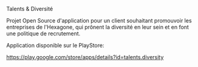 Talents & Diversité

Projet Open Source d'application pour un client souhaitant promouvoir les entreprises de l'Hexagone, 
qui prônent la diversité en leur sein et en font une politique de recrutement.

Application disponible sur le PlayStore:

https://play.google.com/store/apps/details?id=talents.diversity
